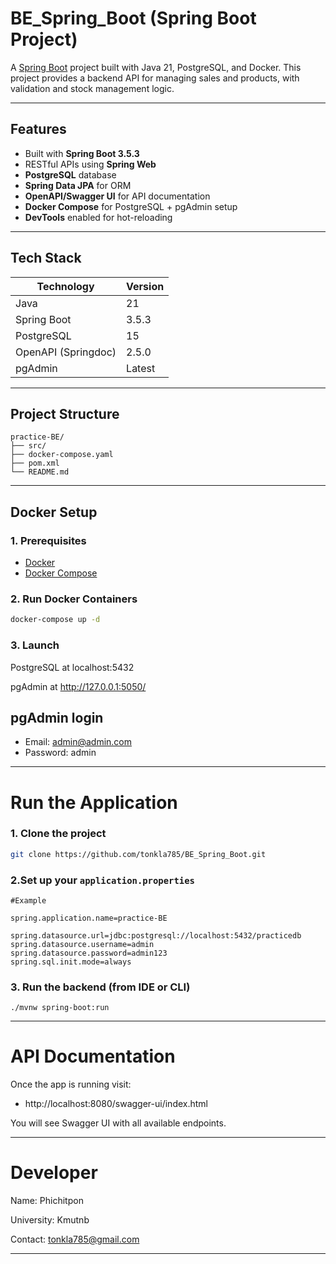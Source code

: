 # BE_Spring_Boot (Spring Boot Project)

A [Spring Boot](https://spring.io/projects/spring-boot) project built with Java 21, PostgreSQL, and Docker. This project provides a backend API for managing sales and products, with validation and stock management logic.

---

## Features

- Built with **Spring Boot 3.5.3**
- RESTful APIs using **Spring Web**
- **PostgreSQL** database
- **Spring Data JPA** for ORM
- **OpenAPI/Swagger UI** for API documentation
- **Docker Compose** for PostgreSQL + pgAdmin setup
- **DevTools** enabled for hot-reloading

---

## Tech Stack

| Technology       | Version     |
|------------------|-------------|
| Java             | 21          |
| Spring Boot      | 3.5.3       |
| PostgreSQL       | 15          |
| OpenAPI (Springdoc) | 2.5.0   |
| pgAdmin          | Latest      |

---

## Project Structure
    practice-BE/
    ├── src/
    ├── docker-compose.yaml
    ├── pom.xml
    └── README.md


---

## Docker Setup

### 1. Prerequisites

- [Docker](https://docs.docker.com/get-docker/)
- [Docker Compose](https://docs.docker.com/compose/)

### 2. Run Docker Containers

```bash
docker-compose up -d
```
### 3. Launch

PostgreSQL at localhost:5432

pgAdmin at http://127.0.0.1:5050/

## pgAdmin login
- Email: admin@admin.com
- Password: admin

---
# Run the Application
### 1. Clone the project
```bash
git clone https://github.com/tonkla785/BE_Spring_Boot.git
```
### 2.Set up your  ```application.properties```
```
#Example

spring.application.name=practice-BE

spring.datasource.url=jdbc:postgresql://localhost:5432/practicedb
spring.datasource.username=admin
spring.datasource.password=admin123
spring.sql.init.mode=always
```
### 3. Run the backend (from IDE or CLI)
```
./mvnw spring-boot:run
```

---

# API Documentation
Once the app is running visit:

- http://localhost:8080/swagger-ui/index.html

You will see Swagger UI with all available endpoints.

---
# Developer
Name: Phichitpon

University: Kmutnb

Contact: tonkla785@gmail.com

---
